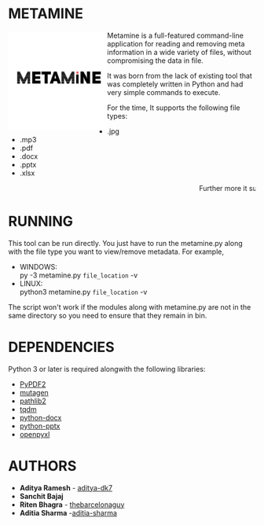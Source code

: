 # METAMINE
<img src="images/METAMINE.png" width="40%" height="50%" align="left">

Metamine is a full-featured command-line application for reading and removing meta information in a wide variety of files, without   compromising the data in file.

It was born from the lack of existing tool that was completely written in Python and had very simple commands to execute.

For the time, It supports the following file types:
	
* .jpg  
* .mp3
* .pdf
* .docx
* .pptx
* .xlsx

<marquee>Further more it supports batch-processing where you can put all your files in a folder and remove metadata at once.</marquee>

# RUNNING

This tool can be run directly. You just have to run the metamine.py along with the file type you want to view/remove metadata.
For example,
* WINDOWS:<br />
        py -3 metamine.py `file_location` -v <br />
* LINUX:<br />
        python3 metamine.py `file_location` -v 

The script won't work if the modules along with metamine.py are not in the same directory so you need to ensure that they remain in bin.

# DEPENDENCIES

Python 3 or later is required alongwith the following libraries:
- [PyPDF2](https://github.com/mstamy2/PyPDF2)
- [mutagen](https://github.com/mutagen-io/mutagen) 
- [pathlib2](https://github.com/mcmtroffaes/pathlib2)
- [tqdm](https://github.com/tqdm/tqdm)
- [python-docx](https://github.com/python-openxml/python-docx)
- [python-pptx](https://github.com/scanny/python-pptx) 
- [openpyxl](https://github.com/chronossc/openpyxl)

# AUTHORS
- **Aditya Ramesh** - [aditya-dk7](https://github.com/aditya-dk7)
- **Sanchit Bajaj**
- **Riten Bhagra** - [thebarcelonaguy](https://github.com/thebarcelonaguy)
- **Aditia Sharma** -[aditia-sharma](https://github.com/aditia-sharma)
